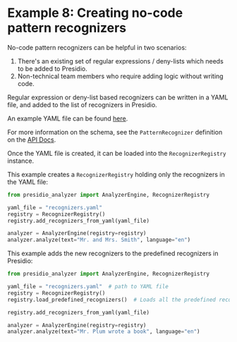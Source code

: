 # Example 8: Creating no-code pattern recognizers

No-code pattern recognizers can be helpful in two scenarios:

1. There's an existing set of regular expressions / deny-lists which needs to be added to Presidio.
2. Non-technical team members who require adding logic without writing code.

Regular expression or deny-list based recognizers can be written in a YAML file, and added to the list of recognizers in Presidio.

An example YAML file can be found [here](https://github.com/microsoft/presidio/blob/main/presidio-analyzer/conf/example_recognizers.yaml).

For more information on the schema, see the `PatternRecognizer` definition on the [API Docs](https://microsoft.github.io/presidio/api-docs/api-docs.html#tag/Analyzer).

Once the YAML file is created, it can be loaded into the `RecognizerRegistry` instance.

This example creates a `RecognizerRegistry` holding only the recognizers in the YAML file:

 <!--pytest-codeblocks:skip-->
``` python
from presidio_analyzer import AnalyzerEngine, RecognizerRegistry

yaml_file = "recognizers.yaml"
registry = RecognizerRegistry()
registry.add_recognizers_from_yaml(yaml_file)

analyzer = AnalyzerEngine(registry=registry)
analyzer.analyze(text="Mr. and Mrs. Smith", language="en")
```

This example adds the new recognizers to the predefined recognizers in Presidio:

 <!--pytest-codeblocks:skip-->
``` python
from presidio_analyzer import AnalyzerEngine, RecognizerRegistry

yaml_file = "recognizers.yaml"  # path to YAML file
registry = RecognizerRegistry()
registry.load_predefined_recognizers()  # Loads all the predefined recognizers (Credit card, phone number etc.)

registry.add_recognizers_from_yaml(yaml_file)

analyzer = AnalyzerEngine(registry=registry)
analyzer.analyze(text="Mr. Plum wrote a book", language="en")
```
